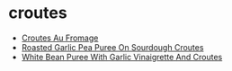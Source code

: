 # croutes

 * [Croutes Au Fromage](../index/c/croutes-au-fromage-11027.json)
 * [Roasted Garlic Pea Puree On Sourdough Croutes](../index/r/roasted-garlic-pea-puree-on-sourdough-croutes-15279.json)
 * [White Bean Puree With Garlic Vinaigrette And Croutes](../index/w/white-bean-puree-with-garlic-vinaigrette-and-croutes-104748.json)
